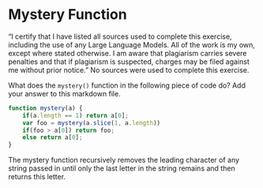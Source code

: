# Mystery Function
“I certify that I have listed all sources used to complete this exercise, including the use of any Large Language Models. All of the work is my own, except where stated otherwise. I am aware that plagiarism carries severe penalties and that if plagiarism is suspected, charges may be filed against me without prior notice.”
No sources were used to complete this exercise.

What does the `mystery()` function in the following piece of code do? Add your
answer to this markdown file.

```javascript
function mystery(a) {
    if(a.length == 1) return a[0];
    var foo = mystery(a.slice(1, a.length))
    if(foo > a[0]) return foo;
    else return a[0];
}
```
The mystery function recursively removes the leading character of any string passed in until only the last letter in the string remains and then returns this letter.
